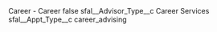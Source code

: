 <?xml version="1.0" encoding="UTF-8"?>
<CustomMetadata xmlns="http://soap.sforce.com/2006/04/metadata" xmlns:xsi="http://www.w3.org/2001/XMLSchema-instance" xmlns:xsd="http://www.w3.org/2001/XMLSchema">
    <label>Career - Career</label>
    <protected>false</protected>
    <values>
        <field>sfal__Advisor_Type__c</field>
        <value xsi:type="xsd:string">Career Services</value>
    </values>
    <values>
        <field>sfal__Appt_Type__c</field>
        <value xsi:type="xsd:string">career_advising</value>
    </values>
</CustomMetadata>
